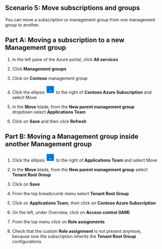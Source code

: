 ﻿## Scenario 5: Move subscriptions and groups


You can move a subscription or management group from one management group to another.


## Part A: Moving a subscription to a new Management group

1. In the left pane of the Azure portal, click **All services**

2. Click **Management groups**

3. Click on **Contoso** management group

4. Click the ellipsis ![ellipsis icon](.\img\ellipses.png) to the right of **Contoso Azure Subscription** and select Move

5. In the **Move** blade, from the **New parent management group** dropdown select **Applications Team**

6. Click on **Save** and then click **Refresh**

## Part B: Moving a Management group inside another Management group

1. Click the ellipsis ![ellipsis icon](.\img\ellipses.png) to the right of **Applications Team** and select Move

2. In the **Move** blade, from the **New parent management group** select **Tenant Root Group**

3. Click on **Save**

4. From the top breadcrumb menu select **Tenant Root Group**

5. Click on **Applications Team**, then click on **Contoso Azure Subscription**

6. On the left, under Overview, click on **Access control (IAM)**

7. From the top menu click on **Role assignments**

8. Check that the custom **Role assignment** is not present anymore, because now the subscription inherits the **Tenant Root Group** configurations